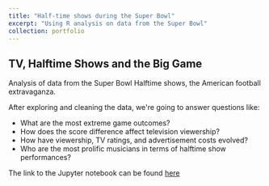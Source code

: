 ```yaml
---
title: "Half-time shows during the Super Bowl"
excerpt: "Using R analysis on data from the Super Bowl"
collection: portfolio
---
```


## TV, Halftime Shows and the Big Game

Analysis of data from the Super Bowl Halftime shows, the American football extravaganza.

After exploring and cleaning the data, we're going to answer questions like:

 * What are the most extreme game outcomes?
 * How does the score difference affect television viewership?
 * How have viewership, TV ratings, and advertisement costs evolved?
 * Who are the most prolific musicians in terms of halftime show performances?

The link to the Jupyter notebook can be found [here](https://github.com/SucismitaChutia/SucismitaChutia.github.io/blob/master/_portfolio/Super%20Bowl.ipynb)
